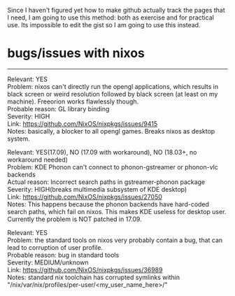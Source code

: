 Since I haven't figured yet how to make github actually track the pages that I need, I am going to use this method: both as exercise and for practical use. Its impossible to edit the gist so I am going to use this instead.

# bugs/issues with nixos
-- -- -- --
Relevant: YES  
Problem: nixos can't directly run the opengl applications, which results in black screen or weird resolution followed by black screen (at least on my machine). Freeorion works flawlessly though.  
Probable reason: GL library binding  
Severity: HIGH  
Link: https://github.com/NixOS/nixpkgs/issues/9415  
Notes: basically, a blocker to all opengl games. Breaks nixos as desktop system.  


Relevant: YES(17.09), NO (17.09 with workaround), NO (18.03+, no workaround needed)  
Problem: KDE Phonon can't connect to phonon-gstreamer or phonon-vlc backends  
Actual reason: Incorrect search paths in gstreamer-phonon package  
Severity: HIGH(breaks multimedia subsystem of KDE desktop)  
Link: https://github.com/NixOS/nixpkgs/issues/27050  
Notes: This happens because the phonon backends have hard-coded search paths, which fail on nixos. This makes KDE useless for desktop user. Currently the problem is NOT patched in 17.09.  


Relevant: YES  
Problem: the standard tools on nixos very probably contain a bug, that can lead to corruption of user profile.  
Probable reason: bug in standard tools  
Severity: MEDIUM/unknown  
Link: https://github.com/NixOS/nixpkgs/issues/36989  
Notes:  standard nix toolchain has corrupted symlinks within "/nix/var/nix/profiles/per-user/<my_user_name_here>/" 

